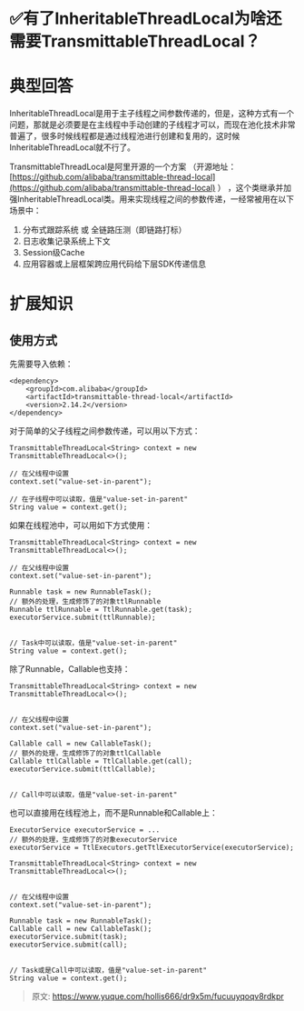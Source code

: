 # ✅有了InheritableThreadLocal为啥还需要TransmittableThreadLocal？


# 典型回答

InheritableThreadLocal是用于主子线程之间参数传递的，但是，这种方式有一个问题，那就是必须要是在主线程中手动创建的子线程才可以，而现在池化技术非常普遍了，很多时候线程都是通过线程池进行创建和复用的，这时候InheritableThreadLocal就不行了。

TransmittableThreadLocal是阿里开源的一个方案 （开源地址：[https://github.com/alibaba/transmittable-thread-local](https://github.com/alibaba/transmittable-thread-local) ） ，这个类继承并加强InheritableThreadLocal类。用来实现线程之间的参数传递，一经常被用在以下场景中：

1. 分布式跟踪系统 或 全链路压测（即链路打标）
2. 日志收集记录系统上下文
3. Session级Cache
4. 应用容器或上层框架跨应用代码给下层SDK传递信息


# 扩展知识

## 使用方式

先需要导入依赖：

```
<dependency>
    <groupId>com.alibaba</groupId>
    <artifactId>transmittable-thread-local</artifactId>
    <version>2.14.2</version>
</dependency>
```

对于简单的父子线程之间参数传递，可以用以下方式：

```
TransmittableThreadLocal<String> context = new TransmittableThreadLocal<>();

// 在父线程中设置
context.set("value-set-in-parent");

// 在子线程中可以读取，值是"value-set-in-parent"
String value = context.get();
```

如果在线程池中，可以用如下方式使用：

```
TransmittableThreadLocal<String> context = new TransmittableThreadLocal<>();

// 在父线程中设置
context.set("value-set-in-parent");

Runnable task = new RunnableTask();
// 额外的处理，生成修饰了的对象ttlRunnable
Runnable ttlRunnable = TtlRunnable.get(task);
executorService.submit(ttlRunnable);


// Task中可以读取，值是"value-set-in-parent"
String value = context.get();
```

除了Runnable，Callable也支持：

```
TransmittableThreadLocal<String> context = new TransmittableThreadLocal<>();


// 在父线程中设置
context.set("value-set-in-parent");

Callable call = new CallableTask();
// 额外的处理，生成修饰了的对象ttlCallable
Callable ttlCallable = TtlCallable.get(call);
executorService.submit(ttlCallable);


// Call中可以读取，值是"value-set-in-parent"
```

也可以直接用在线程池上，而不是Runnable和Callable上：

```
ExecutorService executorService = ...
// 额外的处理，生成修饰了的对象executorService
executorService = TtlExecutors.getTtlExecutorService(executorService);

TransmittableThreadLocal<String> context = new TransmittableThreadLocal<>();


// 在父线程中设置
context.set("value-set-in-parent");

Runnable task = new RunnableTask();
Callable call = new CallableTask();
executorService.submit(task);
executorService.submit(call);


// Task或是Call中可以读取，值是"value-set-in-parent"
String value = context.get();
```


> 原文: <https://www.yuque.com/hollis666/dr9x5m/fucuuyqoqv8rdkpr>